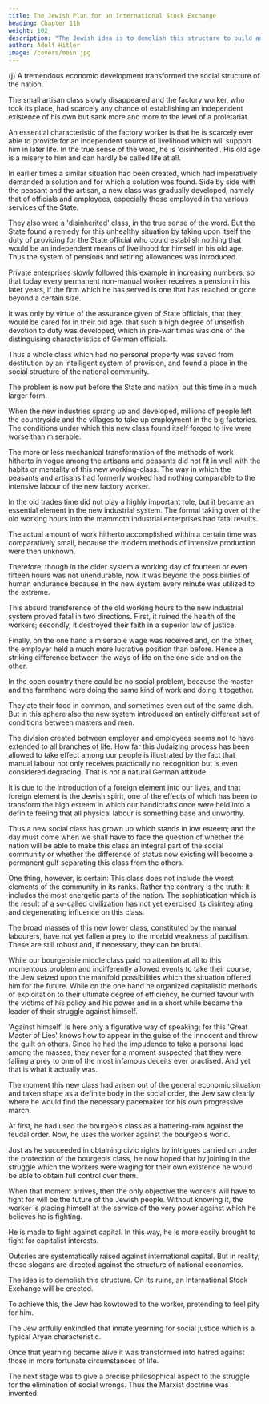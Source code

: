 ```yaml
---
title: The Jewish Plan for an International Stock Exchange
heading: Chapter 11h
weight: 102
description: "The Jewish idea is to demolish this structure to build an International Stock Exchange."
author: Adolf Hitler
image: /covers/mein.jpg
---
```




(j) A tremendous economic development transformed the social structure of the nation.

The small artisan class slowly disappeared and the factory worker, who took its place, had scarcely any chance of establishing an independent existence of his own but sank more and more to the level of a proletariat. 

An essential characteristic of the factory worker is that he is scarcely ever able to provide for an independent source of livelihood which will support him in later life. In the true sense of the word, he is 'disinherited'. His old age is a misery to him and can hardly be called life at all.

In earlier times a similar situation had been created, which had imperatively demanded a solution and for which a solution was found. Side by side with the peasant and the artisan, a new class was gradually developed, namely that of officials and employees, especially those employed in the various services of the State. 

They also were a 'disinherited' class, in the true sense of the word. But the State found a remedy for this unhealthy situation by taking upon itself the duty of providing for the State official who could establish nothing that would be an independent means of livelihood for himself in his old age. Thus the system of pensions and retiring allowances was introduced.

Private enterprises slowly followed this example in increasing numbers; so that today every permanent non-manual worker receives a pension in his later years, if the firm which he has served is one that has reached or gone beyond a certain size. 

It was only  by virtue of the assurance given of State officials, that they would be cared for in their old age. that such a high degree of unselfish devotion to duty was developed, which in pre-war times was one of the distinguising characteristics of German officials. 

Thus a whole class which had no personal property was saved from destitution by an intelligent system of provision, and found a place in the social structure of the national community.

The problem is now put before the State and nation, but this time in a much larger form.

When the new industries sprang up and developed, millions of people left the countryside and the villages to take up employment in the big factories. The conditions under which this new class found itself forced to live were worse than miserable. 

The more or less mechanical transformation of the methods of work hitherto in vogue among the artisans and peasants did not fit in well with the habits or mentality of this new working-class. The way in which the peasants and artisans had formerly worked had nothing comparable to the intensive labour of the new factory worker. 

In the old trades time did not play a highly important role, but it became an essential element in the new industrial system. The formal taking over of the old working hours into the mammoth industrial enterprises had fatal results. 

The actual amount of work hitherto accomplished within a certain time was comparatively small, because the modern methods of intensive production were then unknown. 

Therefore, though in the older system a working day of fourteen or even fifteen hours was not unendurable, now it was beyond the possibilities of human endurance because in the new system every minute was utilized to the extreme. 

This absurd transference of the old working hours to the new industrial system proved fatal in two directions. First, it ruined the health of the workers; secondly, it destroyed their faith in a superior law of justice. 

Finally, on the one hand a miserable wage was received and, on the other, the employer held a much more lucrative position than before. Hence a striking difference between the ways of life on the one side and on the other.

In the open country there could be no social problem, because the master and the farmhand were doing the same kind of work and doing it together. 

They ate their food in common, and sometimes even out of the same dish. But in this sphere also the new system introduced an entirely different set of conditions between masters and men.
 
The division created between employer and employees seems not to have extended to all branches of life. How far this Judaizing process has been allowed to take effect among our people is illustrated by the fact that manual labour not only receives practically no recognition but is even considered degrading. That is not a natural German attitude. 

It is due to the introduction of a foreign element into our lives, and that foreign element is the Jewish spirit, one of the effects of which has been to transform the high esteem in which our handicrafts once were held into a definite feeling that all physical labour is something base and unworthy. 

Thus a new social class has grown up which stands in low esteem; and the day must come when we shall have to face the question of whether the nation will be able to make this class an integral part of the social community or whether the difference of status now existing will become a permanent gulf separating this class from the others. 

One thing, however, is certain: This class does not include the worst elements of the community in its ranks. Rather the contrary is the truth: it includes the most energetic parts of the nation. The sophistication which is the result of a so-called civilization has not yet exercised its disintegrating and degenerating influence on this class. 

The broad masses of this new lower class, constituted by the manual labourers, have not yet fallen a prey to the morbid weakness of pacifism. These are still robust and, if necessary, they can be brutal.

While our bourgeoisie middle class paid no attention at all to this momentous problem and indifferently allowed events to take their course, the Jew seized upon the manifold possibilities which the situation offered him for the future. While on the one hand he organized capitalistic methods of exploitation to their ultimate degree of efficiency, he curried favour with the victims of his policy and his power and in a short while became the leader of their struggle against himself. 

'Against himself' is here only a figurative way of speaking; for this 'Great Master of Lies' knows how to appear in the guise of the innocent and throw the guilt on others. Since he had the impudence to take a personal lead among the masses, they never for a moment suspected that they were falling a prey to one of the most infamous deceits ever practised. And yet that is what it actually was.


The moment this new class had arisen out of the general economic situation and taken shape as a definite body in the social order, the Jew saw clearly where he would find the necessary pacemaker for his own progressive march. 

At first, he had used the bourgeois class as a battering-ram against the feudal order. Now, he uses the worker against the bourgeois world. 

Just as he succeeded in obtaining civic rights by intrigues carried on under the protection of the bourgeois class, he now hoped that by joining in the struggle which the workers were waging for their own existence he would be able to obtain full control over them.

When that moment arrives, then the only objective the workers will have to fight for will be the future of the Jewish people. Without knowing it, the worker is placing himself at the service of the very power against which he believes he is fighting. 

He is made to fight against capital. In this way, he is more easily brought to fight for capitalist interests.

Outcries are systematically raised against international capital. But in reality, these slogans are directed against the structure of national economics.

The idea is to demolish this structure. On its ruins, an International Stock Exchange will be erected. 

To achieve this, the Jew has kowtowed to the worker, pretending to feel pity for him.

<!--  and his lot,
and even to be indignant at the misery and poverty which the worker had to endure. -->

<!-- That is the way in which the Jew endeavoured to gain the confidence of the working
class. He showed himself eager to study their various hardships, whether real or
imaginary, and strove to awaken a yearning on the part of the workers to change the
conditions under which they lived.  -->

The Jew artfully enkindled that innate yearning for social justice which is a typical Aryan characteristic. 

Once that yearning became alive it was transformed into hatred against those in more fortunate circumstances of life. 

The next stage was to give a precise philosophical aspect to the struggle for the elimination
of social wrongs. Thus the Marxist doctrine was invented.

<!-- By presenting his doctrine as part and parcel of a just revindication of social rights, the
Jew propagated the doctrine all the more effectively. But  -->

